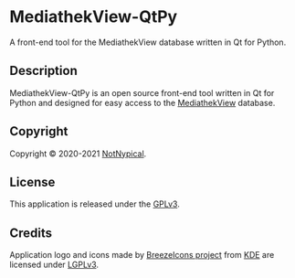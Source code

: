 
# MediathekView-QtPy

A front-end tool for the MediathekView database written in Qt for Python.


## Description

MediathekView-QtPy is an open source front-end tool written in Qt for Python and designed for easy access to the [MediathekView](https://mediathekview.de) database.


## Copyright

Copyright &copy; 2020-2021 [NotNypical](https://notnypical.github.io).


## License

This application is released under the [GPLv3](https://www.gnu.org/licenses/gpl-3.0.en.html).


## Credits

Application logo and icons made by [BreezeIcons project](https://api.kde.org/frameworks/breeze-icons/html/index.html) from [KDE](https://kde.org)
are licensed under [LGPLv3](https://www.gnu.org/licenses/lgpl-3.0.en.html).

